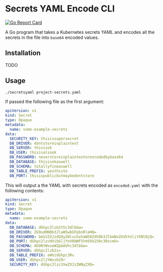 # Secrets YAML Encode CLI
[![Go Report Card](https://goreportcard.com/badge/github.com/jasonmccallister/secretsyaml)](https://goreportcard.com/report/github.com/jasonmccallister/secretsyaml)

A Go program that takes a Kubernetes secrets YAML and encodes all the secrets in the file into `base64` encoded values.

## Installation

TODO

## Usage

```bash
./secretsyaml project-secrets.yaml
```

If passed the following file as the first argument:

```yaml
apiVersion: v1
kind: Secret
type: Opaque
metadata:
  name: some-example-secrets
data:
  SECURITY_KEY: thisissupersecret
  DB_DRIVER: dontstoreinplaintext
  DB_SERVER: thisisok
  DB_USER: thisisalsook
  DB_PASSWORD: neverstoreinplaintextorencodedbybase64
  DB_DATABASE: thisisokaswell
  DB_SCHEMA: totallyfineaswell
  DB_TABLE_PREFIX: yesthisto
  DB_PORT: thisispublicbutmaybedontstore
```

This will output a the YAML with secrets encoded as `encoded.yaml` with the following contents:

```yaml
apiVersion: v1
kind: Secret
type: Opaque
metadata:
  name: some-example-secrets
data:
  DB_DATABASE: dGhpc2lzb2thc3dlbGw=
  DB_DRIVER: ZG9udHN0b3JlaW5wbGFpbnRleHQ=
  DB_PASSWORD: bmV2ZXJzdG9yZWlucGxhaW50ZXh0b3JlbmNvZGVkYnliYXNlNjQ=
  DB_PORT: dGhpc2lzcHVibGljYnV0bWF5YmVkb250c3RvcmU=
  DB_SCHEMA: dG90YWxseWZpbmVhc3dlbGw=
  DB_SERVER: dGhpc2lzb2s=
  DB_TABLE_PREFIX: eWVzdGhpc3Rv
  DB_USER: dGhpc2lzYWxzb29r
  SECURITY_KEY: dGhpc2lzc3VwZXJzZWNyZXQ=
```
